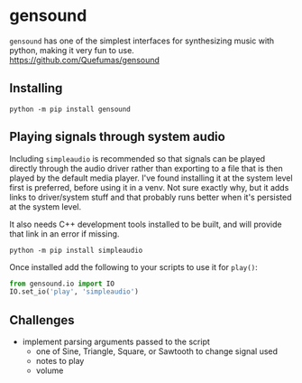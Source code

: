 # gensound
`gensound` has one of the simplest interfaces for synthesizing music with python, making it very fun to use.  
https://github.com/Quefumas/gensound

## Installing
```pwsh
python -m pip install gensound
```

## Playing signals through system audio
Including `simpleaudio` is recommended so that signals can be played directly through the audio driver rather than exporting to a file that is then played by the default media player. I've found installing it at the system level first is preferred, before using it in a venv. Not sure exactly why, but it adds links to driver/system stuff and that probably runs better when it's persisted at the system level.

It also needs C++ development tools installed to be built, and will provide that link in an error if missing.
```pwsh
python -m pip install simpleaudio
```

Once installed add the following to your scripts to use it for `play()`:
```python
from gensound.io import IO
IO.set_io('play', 'simpleaudio')
```

## Challenges
- implement parsing arguments passed to the script
    - one of Sine, Triangle, Square, or Sawtooth to change signal used
    - notes to play
    - volume